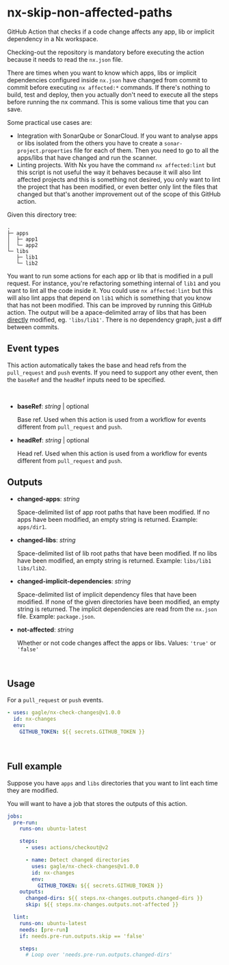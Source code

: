 # nx-skip-non-affected-paths

GitHub Action that checks if a code change affects any app, lib or implicit dependency in a Nx workspace.

Checking-out the repository is mandatory before executing the action because it needs to read the `nx.json` file.

There are times when you want to know which apps, libs or implicit dependencies configured inside `nx.json` have changed from commit to commit before executing `nx affected:*` commands. If there's nothing to build, test and deploy, then you actually don't need to execute all the steps before running the nx command. This is some valious time that you can save.

Some practical use cases are:
- Integration with SonarQube or SonarCloud. If you want to analyse apps or libs isolated from the others you have to create a `sonar-project.properties` file for each of them. Then you need to go to all the apps/libs that have changed and run the scanner.
- Linting projects. With Nx you have the command `nx affected:lint` but this script is not useful the way it behaves because it will also lint affected projects and this is something not desired, you only want to lint the project that has been modified, or even better only lint the files that changed but that's another improvement out of the scope of this GitHub action.

Given this directory tree:

```
.
├─ apps
│  ├─ app1
│  └─ app2
└─ libs
   ├─ lib1
   └─ lib2
```

You want to run some actions for each app or lib that is modified in a pull request. For instance, you're refactoring something internal of `lib1` and  you want to lint all the code inside it. You could use `nx affected:lint` but this will also lint apps that depend on `lib1` which is something that you know that has not been modified. This can be improved by running this GitHub action. The output will be a apace-delimited array of libs that has been <u>directly</u> modified, eg. `'libs/lib1'`. There is no dependency graph, just a diff between commits.

## Event types

This action automatically takes the base and head refs from the `pull_request` and `push` events. If you need to support any other event, then the `baseRef` and the `headRef` inputs need to be specified.

<br/>

- **baseRef**: _string_ | optional

  Base ref. Used when this action is used from a workflow for events different from `pull_request` and `push`.

- **headRef**: _string_ | optional

  Head ref. Used when this action is used from a workflow for events different from `pull_request` and `push`.

## Outputs

- **changed-apps**: _string_

  Space-delimited list of app root paths that have been modified. If no apps have been modified, an empty string is returned. Example: `apps/dir1`.

- **changed-libs**: _string_

  Space-delimited list of lib root paths that have been modified. If no libs have been modified, an empty string is returned. Example: `libs/lib1 libs/lib2`.

- **changed-implicit-dependencies**: _string_

  Space-delimited list of implicit dependency files that have been modified. If none of the given directories have been modified, an empty string is returned. The implicit dependencies are read from the `nx.json` file. Example: `package.json`.

- **not-affected**: _string_

  Whether or not code changes affect the apps or libs. Values: `'true'` or `'false'`

<br/>

## Usage

For a `pull_request` or `push` events.

```yaml
- uses: gagle/nx-check-changes@v1.0.0
  id: nx-changes
  env:
    GITHUB_TOKEN: ${{ secrets.GITHUB_TOKEN }}
```

<br/>

## Full example

Suppose you have `apps` and `libs` directories that you want to lint each time they are modified.

You will want to have a job that stores the outputs of this action.

```yaml
jobs:
  pre-run:
    runs-on: ubuntu-latest

    steps:
      - uses: actions/checkout@v2

      - name: Detect changed directories
        uses: gagle/nx-check-changes@v1.0.0
        id: nx-changes
        env:
          GITHUB_TOKEN: ${{ secrets.GITHUB_TOKEN }}
    outputs:
      changed-dirs: ${{ steps.nx-changes.outputs.changed-dirs }}
      skip: ${{ steps.nx-changes.outputs.not-affected }}

  lint:
    runs-on: ubuntu-latest
    needs: [pre-run]
    if: needs.pre-run.outputs.skip == 'false'

    steps:
      # Loop over 'needs.pre-run.outputs.changed-dirs'
```
